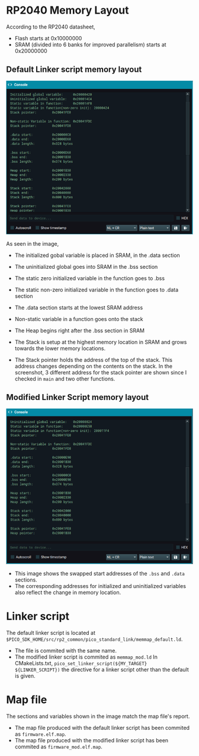 # RP2040 Memory Layout

According to the RP2040 datasheet,
- Flash starts at 0x10000000
- SRAM (divided into 6 banks for improved parallelism) starts at 0x20000000



## Default Linker script memory layout
![Console Image](./consoleShot.png)

As seen in the image,
- The initialized gobal variable is placed in SRAM, in the .data section

- The uninitialized global goes into SRAM in the .bss section

- The static zero initialized variable in the function goes to .bss 
- The static non-zero initialized variable in the function goes to .data section


- The .data section starts at the lowest SRAM address

- Non-static variable in a function goes onto the stack


- The Heap begins right after the .bss section in SRAM

- The Stack is setup at the highest memory location in SRAM and grows towards the lower memory locations.

- The Stack pointer holds the address of the top of the stack. This address changes depending on the contents on the stack.
In the screenshot, 3 different address for the stack pointer are shown since I checked in `main` and two other functions.

## Modified Linker Script memory layout
![Console image swap](consoleShot_swap.png)
- This image shows the swapped start addresses of the `.bss` and `.data` sections.
- The corresponding addresses for initialized and uninitialized variables also reflect the change in memory location.
# Linker script
The default linker script is located at `$PICO_SDK_HOME/src/rp2_common/pico_standard_link/memmap_default.ld`. 
- The file is commited with the same name.
- The modified linker script is commited as `memmap_mod.ld`
In CMakeLists.txt, `pico_set_linker_script(${MY_TARGET} ${LINKER_SCRIPT})` the directive for a linker script other than the default is given.


# Map file
The sections and variables shown in the image match the map file's report.
- The map file produced with the default linker script has been commited as `firmware.elf.map`.
- The map file produced with the modified linker script has been commited as `firmware_mod.elf.map`.
